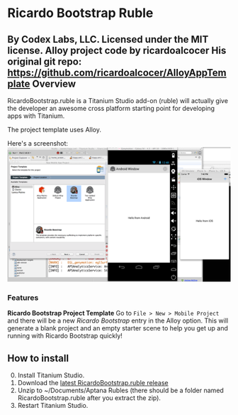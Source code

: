 Ricardo Bootstrap Ruble
====
By Codex Labs, LLC. Licensed under the MIT license.
Alloy project code by ricardoalcocer
His original git repo: https://github.com/ricardoalcocer/AlloyAppTemplate
Overview
----
RicardoBootstrap.ruble is a Titanium Studio add-on (ruble) will actually give the developer an awesome cross platform starting point for developing apps with Titanium.

The project template uses Alloy.

Here's a screenshot:
![Ricardo Bootstrap](https://github.com/CodexLabs/RicardoBootstrap.ruble/blob/master/misc/RicardoBootstrap.png "Here's a Screenshot")

### Features

**Ricardo Bootstrap Project Template** Go to `File > New > Mobile Project` and there will be a new *Ricardo Bootstrap* entry in the Alloy option. This will generate a blank project and an empty starter scene to help you get up and running with Ricardo Bootstrap quickly!



How to install
----

0. Install Titanium Studio.
1. Download the [latest RicardoBootstrap.ruble release](https://github.com/CodexLabs/RicardoBootstrap.ruble/releases/)
2. Unzip to ~/Documents/Aptana Rubles (there should be a folder named RicardoBootstrap.ruble after you extract the zip).
3. Restart Titanium Studio.

